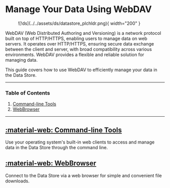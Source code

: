 # Manage Your Data Using WebDAV

<figure markdown>
  ![!ds](../../assets/ds/datastore_plchldr.png){ width="200" }
</figure>

WebDAV (Web Distributed Authoring and Versioning) is a network protocol built on top of HTTP/HTTPS, enabling users to manage data on web servers. It operates over HTTP/HTTPS, ensuring secure data exchange between the client and server, with broad compatibility across various environments. WebDAV provides a flexible and reliable solution for managing data.

This guide covers how to use WebDAV to efficiently manage your data in the Data Store.

---

### Table of Contents

1. [Command-line Tools](cli.md)
2. [WebBrowser](browser.md)

---

## [:material-web: Command-line Tools](cli.md)

Use your operating system's built-in web clients to access and manage data in the Data Store through the command line.

## [:material-web: WebBrowser](browser.md)

Connect to the Data Store via a web browser for simple and convenient file downloads.
